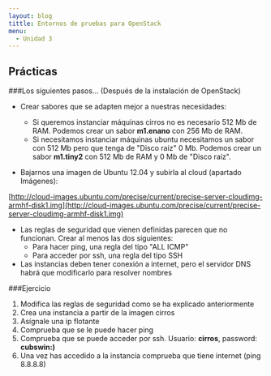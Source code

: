 ```yaml
---
layout: blog
tittle: Entornos de pruebas para OpenStack
menu:
  - Unidad 3
---
```

## Prácticas

###Los siguientes pasos... (Después de la instalación de OpenStack)

* Crear sabores que se adapten mejor a nuestras necesidades:
	* Si queremos instanciar máquinas cirros no es necesario 512 Mb de RAM. Podemos crear un sabor **m1.enano** con 256 Mb de RAM.
	* Si necesitamos instanciar máquinas ubuntu necesitamos un sabor con 512 Mb pero que tenga de "Disco raiz" 0 Mb. Podemos crear un sabor **m1.tiny2** con 512 Mb de RAM y 0 Mb de "Disco raíz".

* Bajarnos una imagen de Ubuntu 12.04 y subirla al cloud (apartado Imágenes):

[http://cloud-images.ubuntu.com/precise/current/precise-server-cloudimg-armhf-disk1.img](http://cloud-images.ubuntu.com/precise/current/precise-server-cloudimg-armhf-disk1.img)

* Las reglas de seguridad que vienen definidas parecen que no funcionan. Crear al menos las dos siguientes:
	* Para hacer ping, una regla del tipo "ALL ICMP"
	* Para acceder por ssh, una regla del tipo SSH
* Las instancias deben tener conexión a internet, pero el servidor DNS habrá que modificarlo para resolver nombres


###Ejercicio

1. Modifica las reglas de seguridad como se ha explicado anteriormente
2. Crea una instancia a partir de la imagen cirros
3. Asígnale una ip flotante
4. Comprueba que se le puede hacer ping
5. Comprueba que se puede acceder por ssh. Usuario: **cirros**, password: **cubswin:)**
6. Una vez has accedido a la instancia comprueba que tiene internet (ping 8.8.8.8)



